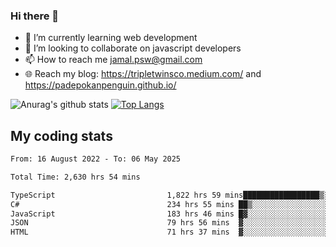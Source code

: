 ### Hi there 👋

<!--
**padepokanpenguin/padepokanpenguin** is a ✨ _special_ ✨ repository because its `README.md` (this file) appears on your GitHub profile.
-->

- 🌱 I’m currently learning  web development
- 👯 I’m looking to collaborate on javascript developers
- 📫 How to reach me jamal.psw@gmail.com
- 🌐 Reach my blog:
   https://tripletwinsco.medium.com/ and
   https://padepokanpenguin.github.io/

![Anurag's github stats](https://github-readme-stats.vercel.app/api?username=padepokanpenguin&count_private=true&disable_animations=false&show_icons=true&theme=default)
[![Top Langs](https://github-readme-stats.vercel.app/api/top-langs/?username=padepokanpenguin&theme=default&layout=compact)](https://github.com/padepokanpenguin)

## My coding stats

<!--START_SECTION:waka-->

```txt
From: 16 August 2022 - To: 06 May 2025

Total Time: 2,630 hrs 54 mins

TypeScript                         1,822 hrs 59 mins█████████████████▒░░░░░░░   69.29 %
C#                                 234 hrs 55 mins ██▒░░░░░░░░░░░░░░░░░░░░░░   08.93 %
JavaScript                         183 hrs 46 mins █▓░░░░░░░░░░░░░░░░░░░░░░░   06.99 %
JSON                               79 hrs 56 mins  ▓░░░░░░░░░░░░░░░░░░░░░░░░   03.04 %
HTML                               71 hrs 37 mins  ▓░░░░░░░░░░░░░░░░░░░░░░░░   02.72 %
```

<!--END_SECTION:waka-->


